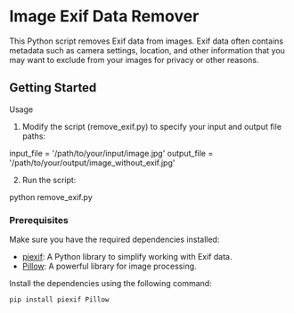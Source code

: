 # Image Exif Data Remover

This Python script removes Exif data from images. Exif data often contains metadata such as camera settings, location, and other information that you may want to exclude from your images for privacy or other reasons.

## Getting Started

Usage

1. Modify the script (remove_exif.py) to specify your input and output file paths:

input_file = '/path/to/your/input/image.jpg'
output_file = '/path/to/your/output/image_without_exif.jpg'

2. Run the script:

python remove_exif.py


### Prerequisites

Make sure you have the required dependencies installed:

- [piexif](https://pypi.org/project/piexif/): A Python library to simplify working with Exif data.
- [Pillow](https://pypi.org/project/Pillow/): A powerful library for image processing.

Install the dependencies using the following command:

```bash
pip install piexif Pillow

